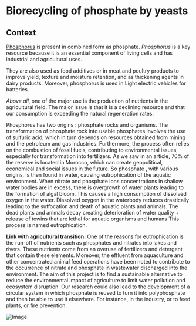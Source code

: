 # Biorecycling of phosphate by yeasts
## Context
[Phosphorus](https://en.wikipedia.org/wiki/Phosphorus) is present in combined form as phosphate. *Phosphorus* is a key resource because it is an essential component of living cells and has industrial and agricultural uses. 

They are also used as food additives or in meat and poultry products to improve yield, texture and moisture retention, and as thickening agents in dairy products. Moreover, phosphorus is used in Light electric vehicles for batteries.

*Above all*, one of the major use is the production of nutrients in the agricultural field. The major issue is that it is a declining resource and that our consumption is exceeding the natural regeneration rates.

Phosphorus has two origins : phosphate rocks and organisms. The transformation of phosphate rock into usable phosphates involves the use of sulfuric acid, which in turn depends on resources obtained from mining and the petroleum and gas industries. Furthermore, the process often relies on the combustion of fossil fuels, contributing to environmental issues, especially for transformation into fertilizers.
As we saw in an article, 70% of the reserve is located in Morocco, which can create geopolitical, economical and social issues in the future.
So phosphate , with various origins, is then found in water, causing eutrophication of the aquatic environment.
When nitrate and phosphate ions concentrations in shallow water bodies are in excess, there is overgrowth of water plants leading to the formation of algal bloom. This causes a high consumption of dissolved oxygen in the water. Dissolved oxygen in the waterbody reduces drastically leading to the suffocation and death of aquatic plants and animals. The dead plants and animals decay creating deterioration of water quality + release of towins that are lethal for aquatic organisms and humans This process is named eutrophication.

**Link with agricultural transition:**
One of the reasons for eutrophication is the run-off of nutrients such as phosphates and nitrates into lakes and rivers.
These nutrients come from an overuse of fertilizers and detergent that contain these elements. 
Moreover, the effluent from aquaculture and other concentrated animal feed operations have been noted to contribute to the occurrence of nitrate and phosphate in wastewater discharged into the environment.
The aim of this project is  to find a sustainable alternative to reduce the environmental impact of agriculture to limit water pollution and ecosystem disruption. 
Our research could also lead to the development of a circular system in which phosphate is reused to turn it into polyphosphate and then be able to use it elsewhere. For instance, in the industry, or to feed plants, or fire prevention.

![Image](https://www.thespruce.com/thmb/u6g42X4_hEzB4TOkBKuqU1jkPQg=/1500x0/filters:no_upscale():max_bytes(150000):strip_icc()/briefing-eutrophication-and-algal-blooms-1708728-V1-4d7501b3352c43929898f37659419665.jpg)</p>

